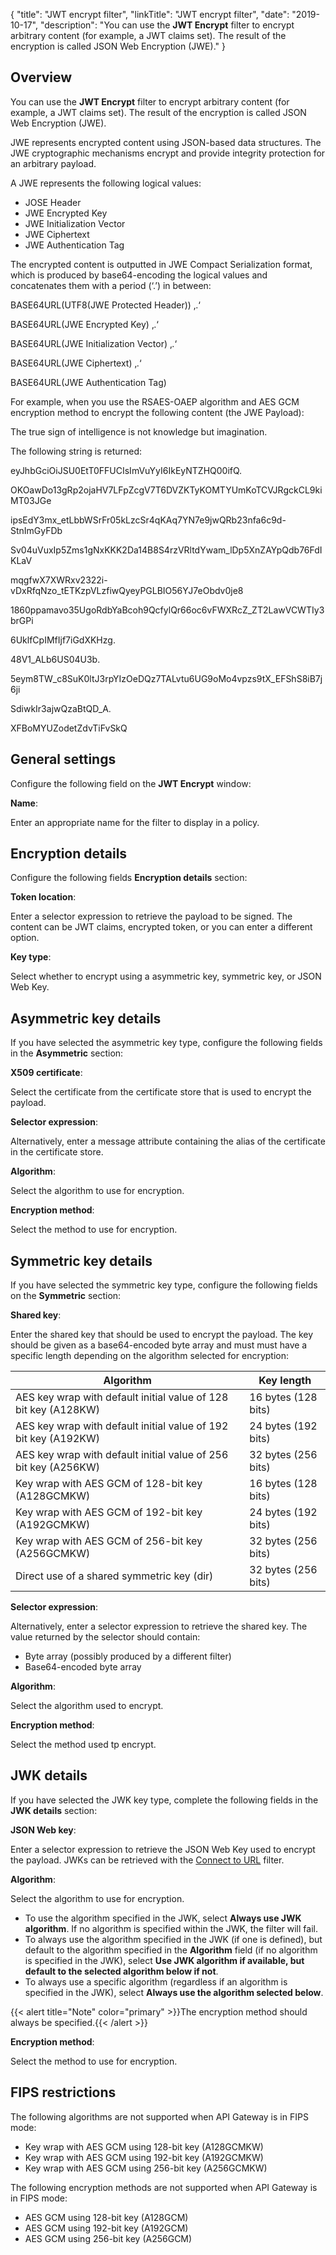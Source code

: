 {
"title": "JWT encrypt filter",
"linkTitle": "JWT encrypt filter",
"date": "2019-10-17",
"description": "You can use the **JWT Encrypt** filter to encrypt arbitrary content (for example, a JWT claims set). The result of the encryption is called JSON Web Encryption (JWE)."
}
﻿

Overview
--------

You can use the **JWT Encrypt** filter to encrypt arbitrary content (for example, a JWT claims set). The result of the encryption is called JSON Web Encryption (JWE).

JWE represents encrypted content using JSON-based data structures. The JWE cryptographic mechanisms encrypt and provide integrity protection for an arbitrary payload.

A JWE represents the following logical values:

-   JOSE Header
-   JWE Encrypted Key
-   JWE Initialization Vector
-   JWE Ciphertext
-   JWE Authentication Tag

The encrypted content is outputted in JWE Compact Serialization format, which is produced by base64-encoding the logical values and concatenates them with a period (‘.’) in between:

BASE64URL(UTF8(JWE Protected Header)) ‚.‘

BASE64URL(JWE Encrypted Key) ‚.‘

BASE64URL(JWE Initialization Vector) ‚.‘

BASE64URL(JWE Ciphertext) ‚.‘

BASE64URL(JWE Authentication Tag)

For example, when you use the RSAES-OAEP algorithm and AES GCM encryption method to encrypt the following content (the JWE Payload):

The true sign of intelligence is not knowledge but imagination.

The following string is returned:

eyJhbGciOiJSU0EtT0FFUCIsImVuYyI6IkEyNTZHQ00ifQ.

OKOawDo13gRp2ojaHV7LFpZcgV7T6DVZKTyKOMTYUmKoTCVJRgckCL9kiMT03JGe

ipsEdY3mx\_etLbbWSrFr05kLzcSr4qKAq7YN7e9jwQRb23nfa6c9d-StnImGyFDb

Sv04uVuxIp5Zms1gNxKKK2Da14B8S4rzVRltdYwam\_lDp5XnZAYpQdb76FdIKLaV

mqgfwX7XWRxv2322i-vDxRfqNzo\_tETKzpVLzfiwQyeyPGLBIO56YJ7eObdv0je8

1860ppamavo35UgoRdbYaBcoh9QcfylQr66oc6vFWXRcZ\_ZT2LawVCWTIy3brGPi

6UklfCpIMfIjf7iGdXKHzg.

48V1\_ALb6US04U3b.

5eym8TW\_c8SuK0ltJ3rpYIzOeDQz7TALvtu6UG9oMo4vpzs9tX\_EFShS8iB7j6ji

SdiwkIr3ajwQzaBtQD\_A.

XFBoMYUZodetZdvTiFvSkQ

General settings
----------------

Configure the following field on the **JWT Encrypt** window:

**Name**:

Enter an appropriate name for the filter to display in a policy.

Encryption details
------------------

Configure the following fields **Encryption details** section:

**Token location**:

Enter a selector expression to retrieve the payload to be signed. The content can be JWT claims, encrypted token, or you can enter a different option.

**Key type**:

Select whether to encrypt using a asymmetric key, symmetric key, or JSON Web Key.

Asymmetric key details
----------------------

If you have selected the asymmetric key type, configure the following fields in the **Asymmetric** section:

**X509 certificate**:

Select the certificate from the certificate store that is used to encrypt the payload.

**Selector expression**:

Alternatively, enter a message attribute containing the alias of the certificate in the certificate store.

**Algorithm**:

Select the algorithm to use for encryption.

**Encryption method**:

Select the method to use for encryption.

Symmetric key details
---------------------

If you have selected the symmetric key type, configure the following fields on the **Symmetric** section:

**Shared key**:

Enter the shared key that should be used to encrypt the payload. The key should be given as a base64-encoded byte array and must must have a specific length depending on the algorithm selected for encryption:

| Algorithm                                                       | Key length          |
|-----------------------------------------------------------------|---------------------|
| AES key wrap with default initial value of 128 bit key (A128KW) | 16 bytes (128 bits) |
| AES key wrap with default initial value of 192 bit key (A192KW) | 24 bytes (192 bits) |
| AES key wrap with default initial value of 256 bit key (A256KW) | 32 bytes (256 bits) |
| Key wrap with AES GCM of 128-bit key (A128GCMKW)                | 16 bytes (128 bits) |
| Key wrap with AES GCM of 192-bit key (A192GCMKW)                | 24 bytes (192 bits) |
| Key wrap with AES GCM of 256-bit key (A256GCMKW)                | 32 bytes (256 bits) |
| Direct use of a shared symmetric key (dir)                      | 32 bytes (256 bits) |

**Selector expression**:

Alternatively, enter a selector expression to retrieve the shared key. The value returned by the selector should contain:

-   Byte array (possibly produced by a different filter)
-   Base64-encoded byte array

**Algorithm**:

Select the algorithm used to encrypt.

**Encryption method**:

Select the method used tp encrypt.

JWK details
-----------

If you have selected the JWK key type, complete the following fields in the **JWK details** section:

**JSON Web key**:

Enter a selector expression to retrieve the JSON Web Key used to encrypt the payload. JWKs can be retrieved with the [Connect to URL](connection_to_url.htm) filter.

**Algorithm**:

Select the algorithm to use for encryption.

-   To use the algorithm specified in the JWK, select **Always use JWK algorithm**. If no algorithm is specified within the JWK, the filter will fail.
-   To always use the algorithm specified in the JWK (if one is defined), but default to the algorithm specified in the **Algorithm** field (if no algorithm is specified in the JWK), select **Use JWK algorithm if available, but default to the selected algorithm below if not**.
-   To always use a specific algorithm (regardless if an algorithm is specified in the JWK), select **Always use the algorithm selected below**.

{{< alert title="Note" color="primary" >}}The encryption method should always be specified.{{< /alert >}}

**Encryption method**:

Select the method to use for encryption.

FIPS restrictions
-----------------

The following algorithms are not supported when API Gateway is in FIPS mode:

-   Key wrap with AES GCM using 128-bit key (A128GCMKW)
-   Key wrap with AES GCM using 192-bit key (A192GCMKW)
-   Key wrap with AES GCM using 256-bit key (A256GCMKW)

The following encryption methods are not supported when API Gateway is in FIPS mode:

-   AES GCM using 128-bit key (A128GCM)
-   AES GCM using 192-bit key (A192GCM)
-   AES GCM using 256-bit key (A256GCM)

